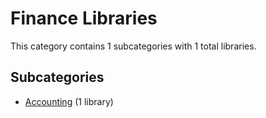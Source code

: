 # Finance Libraries

This category contains 1 subcategories with 1 total libraries.

## Subcategories

- [Accounting](Accounting.md) (1 library)
